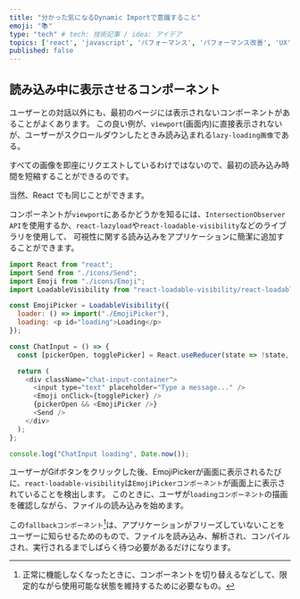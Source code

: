 ```yaml
---
title: "分かった気になるDynamic Importで意識すること"
emoji: "📚"
type: "tech" # tech: 技術記事 / idea: アイデア
topics: ['react', 'javascript', 'パフォーマンス', 'パフォーマンス改善', 'UX']
published: false
---
```

## 読み込み中に表示させるコンポーネント 
ユーザーとの対話以外にも、最初のページには表示されないコンポーネントがあることがよくあります。
この良い例が、`viewport`(画面内)に直接表示されないが、ユーザーがスクロールダウンしたときみ読み込まれる`lazy-loading画像`である。

すべての画像を即座にリクエストしているわけではないので、最初の読み込み時間を短縮することができるのです。

当然、React でも同じことができます。

コンポーネントが`viewport`にあるかどうかを知るには、`IntersectionObserver API`を使用するか、`react-lazyload`や`react-loadable-visibility`などのライブラリを使用して、
可視性に関する読み込みをアプリケーションに簡潔に追加することができます。

```javascript
import React from "react";
import Send from "./icons/Send";
import Emoji from "./icons/Emoji";
import LoadableVisibility from "react-loadable-visibility/react-loadable";

const EmojiPicker = LoadableVisibility({
  loader: () => import("./EmojiPicker"),
  loading: <p id="loading">Loading</p>
});

const ChatInput = () => {
  const [pickerOpen, togglePicker] = React.useReducer(state => !state, false);

  return (
    <div className="chat-input-container">
      <input type="text" placeholder="Type a message..." />
      <Emoji onClick={togglePicker} />
      {pickerOpen && <EmojiPicker />}
      <Send />
    </div>
  );
};

console.log("ChatInput loading", Date.now());
```

ユーザーがGifボタンをクリックした後、EmojiPickerが画面に表示されるたびに、`react-loadable-visibility`は`EmojiPickerコンポーネント`が画面上に表示されていることを検出します。
このときに、ユーザが`loadingコンポーネント`の描画を確認しながら、ファイルの読み込みを始めます。

この`fallbackコンポーネント`[^1]は、アプリケーションがフリーズしていないことをユーザーに知らせるためのもので、ファイルを読み込み、解析され、コンパイルされ、実行されるまでしばらく待つ必要があるだけになります。

[^1]: 正常に機能しなくなったときに、コンポーネントを切り替えるなどして、限定的ながら使用可能な状態を維持するために必要なもの。